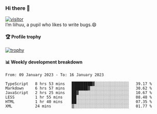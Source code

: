 ### Hi there 👋
[![visitor](https://visitor-badge.glitch.me/badge?page_id=liihuu&right_color=blue)](https://github.com/liihuu)<br>
I’m liihuu, a pupil who likes to write bugs.😄


#### 🏆 Profile trophy
[![trophy](https://github-profile-trophy.vercel.app?username=liihuu&margin-w=16&margin-h=16&rank=-C,-B)](https://github.com/liihuu)


#### 📊 Weekly development breakdown
<!--START_SECTION:waka-->

```text
From: 09 January 2023 - To: 16 January 2023

TypeScript   8 hrs 53 mins   █████████▓░░░░░░░░░░░░░░░   39.17 %
Markdown     6 hrs 57 mins   ███████▓░░░░░░░░░░░░░░░░░   30.62 %
JavaScript   2 hrs 25 mins   ██▓░░░░░░░░░░░░░░░░░░░░░░   10.67 %
LESS         1 hr 55 mins    ██░░░░░░░░░░░░░░░░░░░░░░░   08.48 %
HTML         1 hr 40 mins    ██░░░░░░░░░░░░░░░░░░░░░░░   07.35 %
XML          24 mins         ▒░░░░░░░░░░░░░░░░░░░░░░░░   01.77 %
```

<!--END_SECTION:waka-->

<!--
**liihuu/liihuu** is a ✨ _special_ ✨ repository because its `README.md` (this file) appears on your GitHub profile.

Here are some ideas to get you started:

- 🔭 I’m currently working on ...
- 🌱 I’m currently learning ...
- 👯 I’m looking to collaborate on ...
- 🤔 I’m looking for help with ...
- 💬 Ask me about ...
- 📫 How to reach me: ...
- 😄 Pronouns: ...
- ⚡ Fun fact: ...
-->
